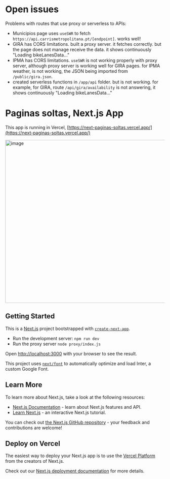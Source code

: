 
# Open issues

Problems with routes that use proxy or serverless to APIs:
* Municipios page uses `useSWR` to fetch `https://api.carrismetropolitana.pt/[endpoint]`. works well!
* GIRA has CORS limitations. built a proxy server. it fetches correctly. but the page does not manage receive the data. it shows continuously "Loading bikeLanesData..."  
* IPMA has CORS limitations. `useSWR` is not working properly with proxy server, although proxy server is working well for GIRA pages. for IPMA weather, is not working, the JSON being imported from `/public/gira.json`.  
* created serverless functions in `/app/api` folder. but is not working. for example, for GIRA, route `/api/gira/availability` is not answering, it shows continuously "Loading bikeLanesData..."  


# Paginas soltas, Next.js App

This app is running in Vercel, [https://next-paginas-soltas.vercel.app/](https://next-paginas-soltas.vercel.app/)

<img width="513" alt="image" src="https://github.com/ULHT-PW/next-paginas-soltas/assets/42048382/0a454176-d4ac-418c-aa44-b8733c025314">



## Getting Started

This is a [Next.js](https://nextjs.org/) project bootstrapped with [`create-next-app`](https://github.com/vercel/next.js/tree/canary/packages/create-next-app).

* Run the development server: `npm run dev`
* Run the proxy server `node proxy/index.js`

Open [http://localhost:3000](http://localhost:3000) with your browser to see the result.

This project uses [`next/font`](https://nextjs.org/docs/basic-features/font-optimization) to automatically optimize and load Inter, a custom Google Font.

## Learn More

To learn more about Next.js, take a look at the following resources:

- [Next.js Documentation](https://nextjs.org/docs) - learn about Next.js features and API.
- [Learn Next.js](https://nextjs.org/learn) - an interactive Next.js tutorial.

You can check out [the Next.js GitHub repository](https://github.com/vercel/next.js/) - your feedback and contributions are welcome!

## Deploy on Vercel

The easiest way to deploy your Next.js app is to use the [Vercel Platform](https://vercel.com/new?utm_medium=default-template&filter=next.js&utm_source=create-next-app&utm_campaign=create-next-app-readme) from the creators of Next.js.

Check out our [Next.js deployment documentation](https://nextjs.org/docs/deployment) for more details.

